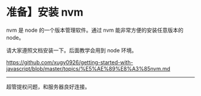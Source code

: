 # 准备】安装 nvm

nvm 是 node 的一个版本管理软件。通过 nvm 能非常方便的安装任意版本的 node。

请大家遵照文档安装一下。后面教学会用到 node 环境。

https://github.com/xugy0926/getting-started-with-javascript/blob/master/topics/%E5%AE%89%E8%A3%85nvm.md

---

超管提权问题，和服务器良好连接。
